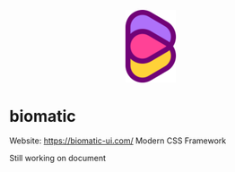 <p align="center">
  <img width=18% src="https://raw.githubusercontent.com/BioMaRu/biomatic/readme-resource/readme-images/logo.png">
</p>

# biomatic

Website: https://biomatic-ui.com/
Modern CSS Framework

Still working on document
